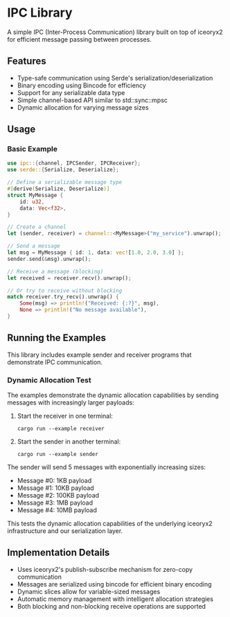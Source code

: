 # IPC Library

A simple IPC (Inter-Process Communication) library built on top of iceoryx2 for efficient message passing between processes.

## Features

- Type-safe communication using Serde's serialization/deserialization
- Binary encoding using Bincode for efficiency
- Support for any serializable data type
- Simple channel-based API similar to std::sync::mpsc
- Dynamic allocation for varying message sizes

## Usage

### Basic Example

```rust
use ipc::{channel, IPCSender, IPCReceiver};
use serde::{Serialize, Deserialize};

// Define a serializable message type
#[derive(Serialize, Deserialize)]
struct MyMessage {
    id: u32,
    data: Vec<f32>,
}

// Create a channel
let (sender, receiver) = channel::<MyMessage>("my_service").unwrap();

// Send a message
let msg = MyMessage { id: 1, data: vec![1.0, 2.0, 3.0] };
sender.send(&msg).unwrap();

// Receive a message (blocking)
let received = receiver.recv().unwrap();

// Or try to receive without blocking
match receiver.try_recv().unwrap() {
    Some(msg) => println!("Received: {:?}", msg),
    None => println!("No message available"),
}
```

## Running the Examples

This library includes example sender and receiver programs that demonstrate IPC communication.

### Dynamic Allocation Test

The examples demonstrate the dynamic allocation capabilities by sending messages with increasingly larger payloads:

1. Start the receiver in one terminal:
   ```
   cargo run --example receiver
   ```

2. Start the sender in another terminal:
   ```
   cargo run --example sender
   ```

The sender will send 5 messages with exponentially increasing sizes:
- Message #0: 1KB payload
- Message #1: 10KB payload
- Message #2: 100KB payload
- Message #3: 1MB payload
- Message #4: 10MB payload

This tests the dynamic allocation capabilities of the underlying iceoryx2 infrastructure and our serialization layer.

## Implementation Details

- Uses iceoryx2's publish-subscribe mechanism for zero-copy communication
- Messages are serialized using bincode for efficient binary encoding
- Dynamic slices allow for variable-sized messages
- Automatic memory management with intelligent allocation strategies
- Both blocking and non-blocking receive operations are supported 